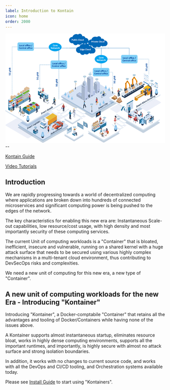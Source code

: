 ```yaml
---
label: Introduction to Kontain
icon: home
order: 2000
---
```


<!-- ![](/images/microservices_anim_medium.gif) -->

![](/images/5g_edge.png)--

[Kontain Guide](/guide)

[Video Tutorials](/guide/video_tuts/)

## Introduction
We are rapidly progressing towards a world of decentralized computing where applications are broken down into hundreds of connected microservices and significant computing power is being pushed to the edges of the network.

The key characteristics for enabling this new era are: Instantaneous Scale-out capabilities, low resource/cost usage, with high density and most importantly security of these computing services.

The current Unit of computing workloads is a "Container" that is bloated, inefficient, insecure and vulnerable, running on a shared kernel with a huge attack surface that needs to be secured using various highly complex mechanisms in a multi-tenant cloud environment, thus contributing to DevSecOps risks and complexities.

We need a new unit of computing for this new era, a new type of "Container".


## A new unit of computing workloads for the new Era - Introducing "Kontainer"
Introducing "Kontainer", a Docker-comptabile "Container" that retains all the advantages and tooling of Docker/Containers while having none of the issues above.  

A Kontainer supports almost instantaneous startup, eliminates resource bloat, works in highly dense computing environments, supports all the important runtimes, and importantly, is highly secure with almost no attack surface and strong isolation boundaries.

In addition, it works with no changes to current source code, and works with all the DevOps and CI/CD tooling, and Orchestration systems available today.

Please see [Install Guide](/gettingstarted/install) to start using "Kontainers".
